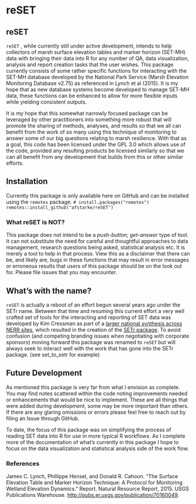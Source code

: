 reSET
================

## reSET

`reSET` , while currently still under active development, intends to
help collectors of marsh surface elevation tables and marker horizon
(SET-MH) data with bringing their data into R for any number of QA, data
visualization, analysis and report creation tasks that the user wishes.
This package currently consists of some rather specific functions for
interacting with the SET-MH database developed by the National Park
Service (Marsh Elevation Monitoring Database v2.75) as referenced in
Lynch et al (2015). It is my hope that as new database systems become
developed to manage SET-MH data, these functions can be enhanced to
allow for more flexible inputs while yielding consistent outputs.

It is my hope that this somewhat narrowly focused package can be
leveraged by other practitioners into something more robust that will
promote the sharing of methods, analyses, and results so that we all can
benefit from the work of so many using this technique of monitoring to
answer some of our big questions relating to marsh resilience. With that
as a goal, this code has been licensed under the GPL 3.0 which allows
use of the code, provided any resulting products be licensed similarly
so that we can all benefit from any development that builds from this or
other similar efforts.

## Installation

Currently this package is only available here on GitHub and can be
installed using the `remotes` package.
`# install.packages("remotes") remotes::install_github("afstarke/reSET")`

### What reSET is NOT?

This package does not intend to be a *push-button; get-answer* type of
tool. It can not substitute the need for careful and thoughtful
approaches to data management, research questions being asked,
statistical analysis etc. It is merely a tool to help in that process.
View this as a disclaimer that there can be, and likely are, bugs in
these functions that may result in error messages or erroneous results
that users of this package should be on the look out for. Please file
issues that you may encounter.

## What’s with the name?

`reSET` is actually a reboot of an effort begun several years ago under
the SETr name. Between that time and resuming this current effort a very
well crafted set of tools for the interacting and reporting of SET data
was developed by Kim Cressman as part of a [larger national synthesis
across NERR
sites](https://nerrssciencecollaborative.org/project/Cressman18), which
resulted in the creation of the [SETr
package](https://github.com/swmpkim/SETr). To avoid confusion (and
competing branding issues when negotiating with corporate sponsors)
moving forward this package was renamed to `reSET` but will always seek
to interact well with the work that has gone into the SETr package. (see
set_to_setr for example)

## Future Development

As mentioned this package is very far from what I envision as complete.
You may find notes scattered within the code noting improvements needed
or enhancements that would be nice to implement. These are all things
that were added during development, some may be more important than
others. If there are any glaring omissions or errors please feel free to
reach out by filing an Issue through GitHub.

To date, the focus of this package was on simplifying the process of
reading SET data into R for use in more typical R workflows. As I
complete more of the documentation of what’s currently in this package I
hope to focus on the data visualization and statistical analysis side of
the work flow.

### References

James C. Lynch, Phillippe Hensel, and Donald R. Cahoon. “The Surface
Elevation Table and Marker Horizon Technique: A Protocol for Monitoring
Wetland Elevation Dynamics.” Report. Natural Resource Report, 2015. USGS
Publications Warehouse. <http://pubs.er.usgs.gov/publication/70160049>.
